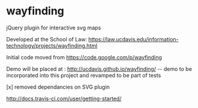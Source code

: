 wayfinding
==========

jQuery plugin for interactive svg maps

Developed at the School of Law: https://law.ucdavis.edu/information-technology/projects/wayfinding.html

Initial code moved from https://code.google.com/p/wayfinding

Demo will be placed at : http://ucdavis.github.io/wayfinding/ -- demo to be incorporated into this project and revamped to be part of tests

[x] removed dependancies on SVG plugin

http://docs.travis-ci.com/user/getting-started/
